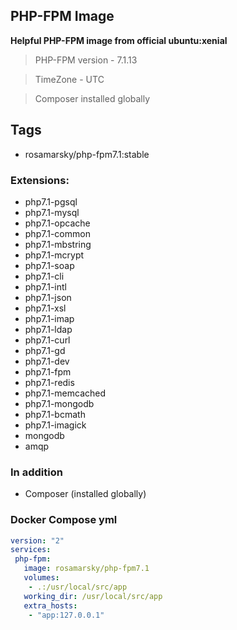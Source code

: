 ## PHP-FPM Image

 **Helpful PHP-FPM image from official ubuntu:xenial**
 >
 > PHP-FPM version - 7.1.13

 > TimeZone - UTC

 > Composer installed globally

## Tags
 * rosamarsky/php-fpm7.1:stable

### Extensions:

 * php7.1-pgsql
 * php7.1-mysql
 * php7.1-opcache
 * php7.1-common
 * php7.1-mbstring
 * php7.1-mcrypt
 * php7.1-soap
 * php7.1-cli
 * php7.1-intl
 * php7.1-json
 * php7.1-xsl
 * php7.1-imap
 * php7.1-ldap
 * php7.1-curl
 * php7.1-gd
 * php7.1-dev
 * php7.1-fpm
 * php7.1-redis
 * php7.1-memcached
 * php7.1-mongodb
 * php7.1-bcmath
 * php7.1-imagick
 * mongodb
 * amqp

### In addition

 * Composer (installed globally)
 
### Docker Compose yml

```yaml
version: "2"
services:
 php-fpm:
   image: rosamarsky/php-fpm7.1
   volumes:
    - .:/usr/local/src/app
   working_dir: /usr/local/src/app
   extra_hosts:
    - "app:127.0.0.1"
```
